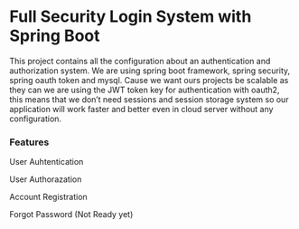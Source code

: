 # Full Security Login System with Spring Boot

This project contains all the configuration about an authentication and authorization system. 
We are using spring boot framework, spring security, spring oauth token and mysql. Cause we want ours projects be scalable as 
they can we are using the JWT token key for authentication with oauth2, this means that we don’t need sessions and  session 
storage system so our application will work faster and better even in cloud server without any configuration.

### Features
User Auhtentication

User Authorazation

Account Registration

Forgot Password (Not Ready yet)
